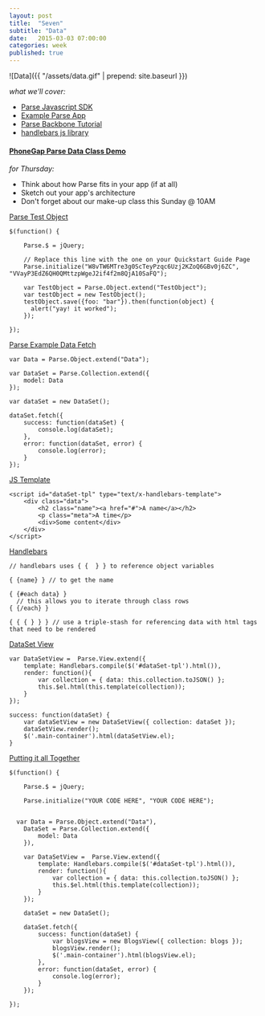 ```yaml
---
layout: post
title:  "Seven"
subtitle: "Data"
date:   2015-03-03 07:00:00
categories: week
published: true
---
```


![Data]({{ "/assets/data.gif" | prepend: site.baseurl }})


*what we'll cover:*

- [Parse Javascript SDK](https://www.parse.com/products/javascript)
- [Example Parse App](https://parse.com/tutorials/anypic)
- [Parse Backbone Tutorial](https://www.parse.com/tutorials/todo-app-with-javascript)
- [handlebars js library](http://handlebarsjs.com/)

#### [PhoneGap Parse Data Class Demo](https://github.com/notandrewkaye/Data)

*for Thursday:*

- Think about how Parse fits in your app (if at all)
- Sketch out your app's architecture
- Don't forget about our make-up class this Sunday @ 10AM



<div class="expander">
  <a href="javascript:void(0)" id="js-expander-trigger-5" class="expander-trigger expander-hidden demo">Parse Test Object</a>
  <div id="js-expander-content-5" class="expander-content" markdown="1">

    $(function() {

        Parse.$ = jQuery;

        // Replace this line with the one on your Quickstart Guide Page
        Parse.initialize("W8vTW6MTre3g0ScTeyPzqc6Uzj2KZoQ6GBv0j6ZC", "VVayP3EdZ6QH0QMttzpWgeJ2if4f2m8QjA10SaFQ");

        var TestObject = Parse.Object.extend("TestObject");
        var testObject = new TestObject();
        testObject.save({foo: "bar"}).then(function(object) {
          alert("yay! it worked");
        });

    });

</div>
</div>

<div class="expander">
  <a href="javascript:void(0)" id="js-expander-trigger-0" class="expander-trigger expander-hidden demo">Parse Example Data Fetch</a>
  <div id="js-expander-content-0" class="expander-content" markdown="1">

    var Data = Parse.Object.extend("Data");

    var DataSet = Parse.Collection.extend({
        model: Data
    });

    var dataSet = new DataSet();

    dataSet.fetch({
        success: function(dataSet) {
            console.log(dataSet);
        },
        error: function(dataSet, error) {
            console.log(error);
        }
    });

</div>
</div>

<div class="expander">
  <a href="javascript:void(0)" id="js-expander-trigger-1" class="expander-trigger expander-hidden demo">JS Template</a>
  <div id="js-expander-content-1" class="expander-content" markdown="1">

    <script id="dataSet-tpl" type="text/x-handlebars-template">
        <div class="data">
            <h2 class="name"><a href="#">A name</a></h2>
            <p class="meta">A time</p>
            <div>Some content</div>
        </div>
    </script>

</div>
</div>

<div class="expander">
  <a href="javascript:void(0)" id="js-expander-trigger-2" class="expander-trigger expander-hidden demo">Handlebars</a>
  <div id="js-expander-content-2" class="expander-content" markdown="1">

    // handlebars uses { {  } } to reference object variables

    { {name} } // to get the name

    { {#each data} }
      // this allows you to iterate through class rows
    { {/each} }

    { { { } } } // use a triple-stash for referencing data with html tags that need to be rendered

</div>
</div>

<div class="expander">
  <a href="javascript:void(0)" id="js-expander-trigger-3" class="expander-trigger expander-hidden demo">DataSet View</a>
  <div id="js-expander-content-3" class="expander-content" markdown="1">

    var DataSetView =  Parse.View.extend({
        template: Handlebars.compile($('#dataSet-tpl').html()),
        render: function(){
            var collection = { data: this.collection.toJSON() };
            this.$el.html(this.template(collection));
        }
    });

    success: function(dataSet) {
        var dataSetView = new DataSetView({ collection: dataSet });
        dataSetView.render();
        $('.main-container').html(dataSetView.el);
    }

</div>
</div>


<div class="expander">
  <a href="javascript:void(0)" id="js-expander-trigger-4" class="expander-trigger expander-hidden demo">Putting it all Together</a>
  <div id="js-expander-content-4" class="expander-content" markdown="1">

    $(function() {

    	Parse.$ = jQuery;

    	Parse.initialize("YOUR CODE HERE", "YOUR CODE HERE");


      var Data = Parse.Object.extend("Data"),
        DataSet = Parse.Collection.extend({
            model: Data
        }),

        var DataSetView =  Parse.View.extend({
            template: Handlebars.compile($('#dataSet-tpl').html()),
            render: function(){
                var collection = { data: this.collection.toJSON() };
                this.$el.html(this.template(collection));
            }
        });

        dataSet = new DataSet();

        dataSet.fetch({
            success: function(dataSet) {
                var blogsView = new BlogsView({ collection: blogs });
                blogsView.render();
                $('.main-container').html(blogsView.el);
            },
            error: function(dataSet, error) {
                console.log(error);
            }
        });

    });

</div>
</div>
